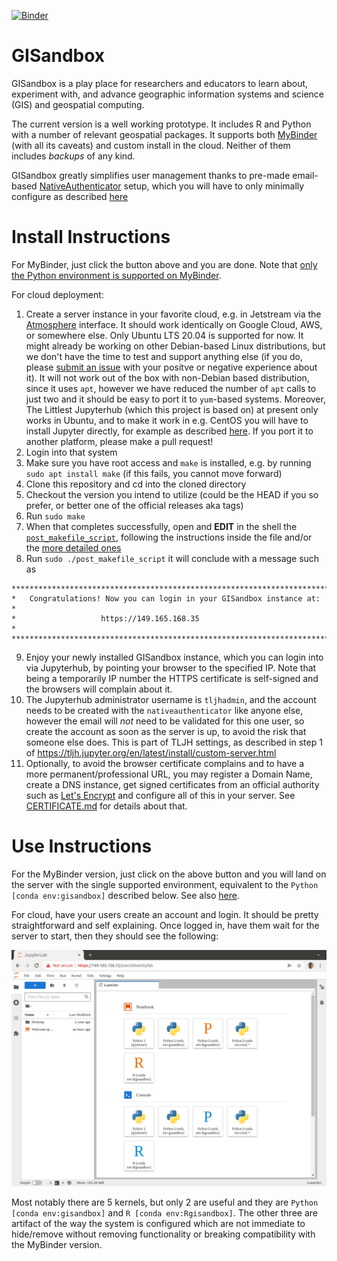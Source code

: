 [![Binder](https://mybinder.org/badge_logo.svg)](https://mybinder.org/v2/gh/geospatialcomputing/gisandbox/HEAD?filepath=/Welcome.ipynb)

# GISandbox
GISandbox is a play place for researchers and educators to learn about, experiment with, and advance geographic information systems and science (GIS) and geospatial computing.

The current version is a well working prototype. It includes R and Python with a number of relevant geospatial packages.
It supports both [MyBinder](https://mybinder.org/) (with all its caveats) and custom install in the cloud.
Neither of them includes *backups* of any kind.

GISandbox greatly simplifies user management thanks to pre-made email-based [NativeAuthenticator](https://github.com/jupyterhub/nativeauthenticator) setup, which you will have to only minimally configure as described [here](post_makefile_script.md)

# Install Instructions

For MyBinder, just click the button above and you are done. Note that [only the Python environment is supported on MyBinder](https://github.com/geospatialcomputing/gisandbox/issues/10).

For cloud deployment: 

1. Create a server instance in your favorite cloud, e.g. in Jetstream via the [Atmosphere](https://use.jetstream-cloud.org/) interface.
It should work identically on Google Cloud, AWS, or somewhere else.
Only Ubuntu LTS 20.04 is supported for now.
It might already be working  on other Debian-based Linux distributions, but we don't have the time to test and support anything else (if you do, please [submit an issue](https://github.com/geospatialcomputing/gisandbox/issues/new) with your positve or negative experience about it).
It will not work out of the box with non-Debian based distribution, since it uses `apt`, however we have reduced the number of `apt` calls to just two and it should be easy to port it to `yum`-based systems.
Moreover, The Littlest Jupyterhub (which this project is based on) at present only works in Ubuntu, and to make it work in e.g. CentOS you will have to install Jupyter directly, for example as described [here](https://canthonyscott.com/deploying-jupyterhub-on-a-mulit-user-centos-server/).
If you port it to another platform, please make a pull request!
3. Login into that system
4. Make sure you have root access and `make` is installed, e.g. by running `sudo apt install make` (if this fails, you cannot move forward)
5. Clone this repository and cd into the cloned directory
6. Checkout the version you intend to utilize (could be the HEAD if you so prefer, or better one of the official releases aka tags)
7. Run `sudo make`
8. When that completes successfully, open and **EDIT** in the shell the [`post_makefile_script`](post_makefile_script), following the
instructions inside the file and/or the [more detailed ones](post_makefile_script.md)
9. Run `sudo ./post_makefile_script` it will conclude with a message such as
```
***************************************************************************                                                                 
*   Congratulations! Now you can login in your GISandbox instance at:     *                                                                 
*                   https://149.165.168.35                                *                                                                  
***************************************************************************
```
9. Enjoy your newly installed GISandbox instance, which you can login into via Jupyterhub, by pointing your browser to the specified IP. Note that being a temporarily IP number the HTTPS certificate is self-signed and the browsers will complain about it.
10. The Jupyterhub administrator username is `tljhadmin`, and the account needs to be created with the `nativeauthenticator` like anyone else, however the email will *not* need to be validated for this one user, so create the account as soon as the server is up, to avoid the risk that someone else does. This is part of TLJH settings, as described in step 1 of https://tljh.jupyter.org/en/latest/install/custom-server.html
11. Optionally, to avoid the browser certificate complains and to have a more permanent/professional URL, you may register a Domain Name, create a DNS instance, get signed certificates from an official authority such as [Let's Encrypt](https://letsencrypt.org/) and configure all of this in your server. See [CERTIFICATE.md](CERTIFICATE.md) for details about that.

# Use Instructions

For the MyBinder version, just click on the above button and you will land on the server with the single supported environment, equivalent to
the `Python [conda env:gisandbox]` described below. See also [here](https://github.com/geospatialcomputing/gisandbox/issues/10).

For cloud, have your users create an account and login. It should be pretty straightforward and self explaining.
Once logged in, have them wait for the server to start, then they should see the following:

![Screenshot](GISandbox.png)

Most notably there are 5 kernels, but only 2 are useful and they are `Python [conda env:gisandbox]` and `R [conda env:Rgisandbox]`. The
other three are artifact of the way the system is configured which are not immediate to hide/remove without removing
functionality or breaking compatibility with the MyBinder version.
